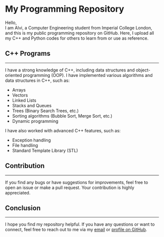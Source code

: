 # **My Programming Repository**

Hello, <br>
I am Alvi, a Computer Engineering student from Imperial College London, and this is my public programming repository on GitHub. Here, I upload all my C++ and Python codes for others to learn from or use as reference.

## **C++ Programs**
------
I have a strong knowledge of C++, including data structures and object-oriented programming (OOP). I have implemented various algorithms and data structures in C++, such as: <br>
* Arrays 
* Vectors
* Linked Lists
* Stacks and Queues
* Trees (Binary Search Trees, etc.)
* Sorting algorithms (Bubble Sort, Merge Sort, etc.)
* Dynamic programming

I have also worked with advanced C++ features, such as:

* Exception handling
* File handling
* Standard Template Library (STL)



## **Contribution**
-----
If you find any bugs or have suggestions for improvements, feel free to open an issue or make a pull request. Your contribution is highly appreciated.

## **Conclusion**
----
I hope you find my repository helpful. If you have any questions or want to connect, feel free to reach out to me via my [email](mailto:sohailul.alvi@imperial.ac.uk?subject=[GitHub%20Repository%20Issue:%20Coding-Time]) or [profile on GitHub](https://github.com/alvi-codes).